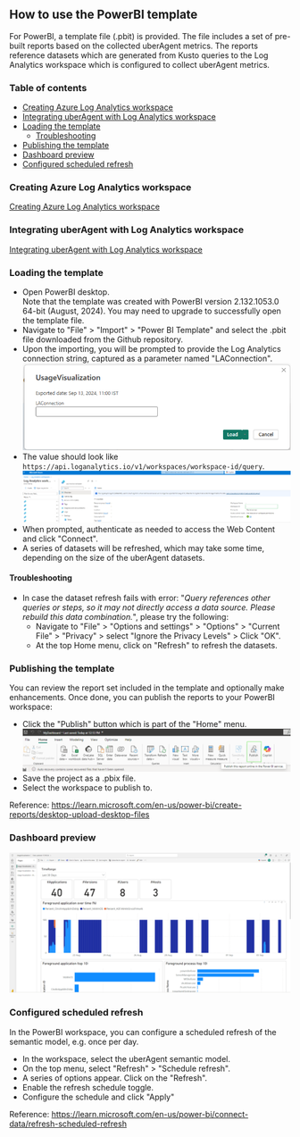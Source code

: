 ## How to use the PowerBI template

For PowerBI, a template file (.pbit) is provided.
The file includes a set of pre-built reports based on the collected uberAgent metrics.
The reports reference datasets which are generated from Kusto queries to the Log Analytics workspace which is configured to collect uberAgent metrics.

### Table of contents
  - [Creating Azure Log Analytics workspace](#creating-azure-log-analytics-workspace)
  - [Integrating uberAgent with Log Analytics workspace](#integrating-uberagent-with-log-analytics-workspace)
  - [Loading the template](#loading-the-template)
    - [Troubleshooting](#troubleshooting)
  - [Publishing the template](#publishing-the-template)
  - [Dashboard preview](#dashboard-preview)
  - [Configured scheduled refresh](#configured-scheduled-refresh)

### Creating Azure Log Analytics workspace

[Creating Azure Log Analytics workspace](../README.md#creating-azure-log-analytics-workspace)

### Integrating uberAgent with Log Analytics workspace

[Integrating uberAgent with Log Analytics workspace](../README.md#integrating-uberagent-with-log-analytics-workspace)

### Loading the template

- Open PowerBI desktop.  
  Note that the template was created with PowerBI version 2.132.1053.0 64-bit (August, 2024). You may need to upgrade to successfully open the template file.
- Navigate to "File" > "Import" > "Power BI Template" and select the .pbit file downloaded from the Github repository.
- Upon the importing, you will be prompted to provide the Log Analytics connection string, captured as a parameter named "LAConnection".
  ![image](docImages/LAconnection.png) 
- The value should look like `https://api.loganalytics.io/v1/workspaces/workspace-id/query`.
  ![image](docImages/LogAnalyticsWorkspaceID.png)
- When prompted, authenticate as needed to access the Web Content and click "Connect".
- A series of datasets will be refreshed, which may take some time, depending on the size of the uberAgent datasets.

#### Troubleshooting
- In case the dataset refresh fails with error: "_Query references other queries or steps, so it may not directly access a data source. Please rebuild this data combination._", please try the following:
    - Navigate to "File" > "Options and settings" > "Options" > "Current File" > "Privacy" > select "Ignore the Privacy Levels" > Click "OK".
    - At the top Home menu, click on "Refresh" to refresh the datasets.

### Publishing the template

You can review the report set included in the template and optionally make enhancements. Once done, you can publish the reports to your PowerBI workspace:
- Click the "Publish" button which is part of the "Home" menu.
    ![image](docImages/PublishPowerBI.png)
- Save the project as a .pbix file.
- Select the workspace to publish to.

Reference: https://learn.microsoft.com/en-us/power-bi/create-reports/desktop-upload-desktop-files

### Dashboard preview

![image](docImages/DashboardPreview.png)

### Configured scheduled refresh

In the PowerBI workspace, you can configure a scheduled refresh of the semantic model, e.g. once per day.
- In the workspace, select the uberAgent semantic model.
- On the top menu, select "Refresh" > "Schedule refresh".
- A series of options appear. Click on the "Refresh".
- Enable the refresh schedule toggle.
- Configure the schedule and click "Apply"

Reference: https://learn.microsoft.com/en-us/power-bi/connect-data/refresh-scheduled-refresh